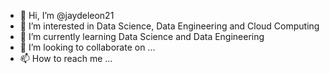 - 👋 Hi, I’m @jaydeleon21
- 👀 I’m interested in Data Science, Data Engineering and Cloud Computing
- 🌱 I’m currently learning Data Science and Data Engineering
- 💞️ I’m looking to collaborate on ...
- 📫 How to reach me ...

<!---
jaydeleon21/jaydeleon21 is a ✨ special ✨ repository because its `README.md` (this file) appears on your GitHub profile.
You can click the Preview link to take a look at your changes.
--->
